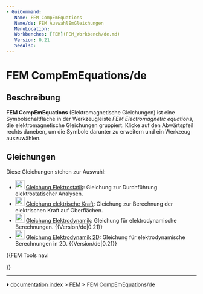 ```yaml
---
- GuiCommand:
   Name: FEM CompEmEquations
   Name/de: FEM AuswahlEmGleichungen
   MenuLocation: 
   Workbenches: [FEM](FEM_Workbench/de.md)
   Version: 0.21
   SeeAlso: 
---
```


# FEM CompEmEquations/de



## Beschreibung

**FEM CompEmEquations** (Elektromagnetische Gleichungen) ist eine Symbolschaltfläche in der Werkzeugleiste *FEM Electromagnetic equations*, die elektromagnetische Gleichungen gruppiert. Klicke auf den Abwärtspfeil rechts daneben, um die Symbole darunter zu erweitern und ein Werkzeug auszuwählen.



## Gleichungen

Diese Gleichungen stehen zur Auswahl:

-   <img alt="" src=images/FEM_EquationElectrostatic.svg  style="width:24px;"> [Gleichung Elektrostatik](FEM_EquationElectrostatic/de.md): Gleichung zur Durchführung elektrostatischer Analysen.
-   <img alt="" src=images/FEM_EquationElectricforce.svg  style="width:24px;"> [Gleichung elektrische Kraft](FEM_EquationElectricforce/de.md): Gleichung zur Berechnung der elektrischen Kraft auf Oberflächen.
-   <img alt="" src=images/FEM_EquationMagnetodynamic.svg  style="width:24px;"> [Gleichung Elektrodynamik](FEM_EquationMagnetodynamic2D/de.md): Gleichung für elektrodynamische Berechnungen. {{Version/de|0.21}}
-   <img alt="" src=images/FEM_EquationMagnetodynamic2D.svg  style="width:24px;"> [Gleichung Elektrodynamik 2D](FEM_EquationMagnetodynamic2D/de.md): Gleichung für elektrodynamische Berechnungen in 2D. {{Version/de|0.21}}





{{FEM Tools navi

}}



---
⏵ [documentation index](../README.md) > [FEM](Category_FEM.md) > FEM CompEmEquations/de
